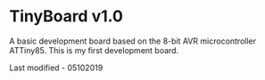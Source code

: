 # TinyBoard v1.0

A basic development board based on the 8-bit AVR microcontroller ATTiny85. This is my first development board.

Last modified - 05102019
